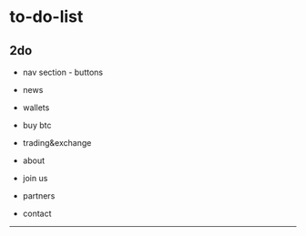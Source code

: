 # to-do-list

2do
----------------------------------------------------------------------

- nav section - buttons

- news

- wallets

- buy btc

- trading&exchange

- about

- join us

- partners

- contact

---------------------------------------------------------------------
